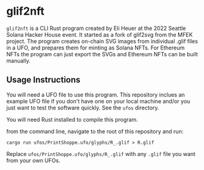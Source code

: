# glif2nft

`glif2nft` is a CLI Rust program created by Eli Heuer at the 2022 Seattle Solana Hacker House event.
It started as a fork of glif2svg from the MFEK project. The program creates on-chain SVG images from individual .glif files in a UFO, and prepares them for minting as Solana NFTs.
For Ethereum NFTs the program can just export the SVGs and Ethereum NFTs can be built manually.

## Usage Instructions

You will need a UFO file to use this program. This repository inclues an example UFO file if you don't have one on your local machine and/or you just want to test the software quickly. See the `ufos` directory.

You will need Rust installed to compile this program.

from the command line, navigate to the root of this repository and run:

```
cargo run ufos/PrintShoppe.ufo/glyphs/R_.glif > R.glif
```

Replace `ufos/PrintShoppe.ufo/glyphs/R_.glif` with any `.glif` file you want from your own UFOs.
